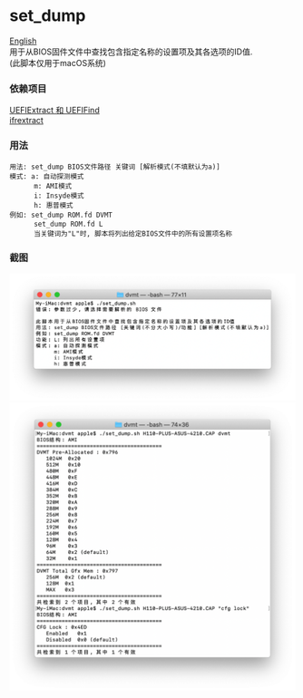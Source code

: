 # set_dump  
[English](./README.md)  
用于从BIOS固件文件中查找包含指定名称的设置项及其各选项的ID值.  
(此脚本仅用于macOS系统)

### 依赖项目
[UEFIExtract 和 UEFIFind](https://github.com/LongSoft/UEFITool/releases)  
[ifrextract](https://github.com/LongSoft/Universal-IFR-Extractor/releases)  

### 用法
````
用法: set_dump BIOS文件路径 关键词 [解析模式(不填默认为a)]
模式: a: 自动探测模式
      m: AMI模式
      i: Insyde模式
      h: 惠普模式
例如: set_dump ROM.fd DVMT
      set_dump ROM.fd L
      当关键词为"L"时, 脚本将列出给定BIOS文件中的所有设置项名称
````

### 截图
![1](./img/cn1.png)  
![2](./img/cn2.png)
